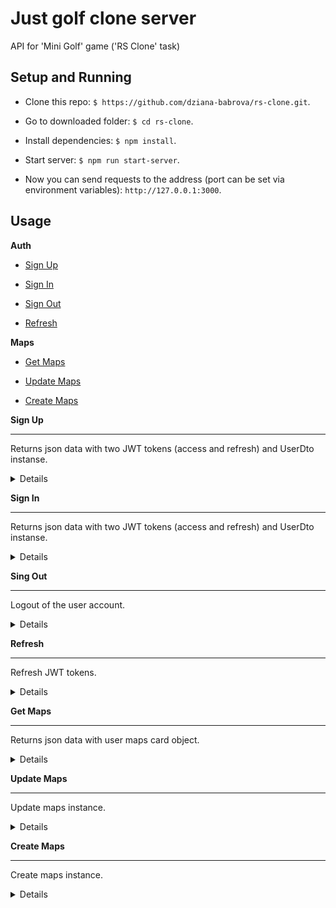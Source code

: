 # Just golf clone server

 API for 'Mini Golf' game ('RS Clone' task)

##  Setup and Running

- Clone this repo: `$ https://github.com/dziana-babrova/rs-clone.git`.

- Go to downloaded folder: `$ cd rs-clone`.

- Install dependencies: `$ npm install`.

- Start server: `$ npm run start-server`.

- Now you can send requests to the address (port can be set via environment variables): `http://127.0.0.1:3000`.

##  Usage

 **Auth**

- [Sign Up](https://github.com/dziana-babrova/rs-clone/server#sing-up)

- [Sign In](https://github.com/dziana-babrova/rs-clone/server#sing-in)

- [Sign Out](https://github.com/dziana-babrova/rs-clone/server#sing-out)

- [Refresh](https://github.com/dziana-babrova/rs-clone/server#refresh)

 **Maps**

- [Get Maps](https://github.com/dziana-babrova/rs-clone/server#get-maps)

- [Update Maps](https://github.com/dziana-babrova/rs-clone/server#update-maps)

- [Create Maps](https://github.com/dziana-babrova/rs-clone/server#create-maps)



<a name="sign-up"></a>**Sign Up**

----

Returns json data with two JWT tokens (access and refresh) and UserDto instanse.

<details>

* **URL**

/api/auth/signup

* **Method:**

`POST`

* **Headers:**

`'Content-Type': 'application/json'`

* **URL Params**

None

* **Query Params**

None

* **Data Params**
```json
{

"email": "test@test.test",

"username": "testname",

"password": "password"

}
```


* **Success Response:**

* **Code:** 201 CREATED <br />

**Content:**

```json

{

"accessToken": "eyJhbGciOiJIUzI1NiIsInR5cCI6IkpXVCJ9.eyJpZCI6IjYzZTUzNmZhOTBhNjI1NGExNzRiYTBmMyIsImVtYWlsIjoidGUxMXMxdEB0ZXN0LnRlc3QiLCJ1c2VybmFtZSI6InRlc3RlciIsImlhdCI6MTY3NTk2NjIwMiwiZXhwIjoxNjc2MDUyNjAyfQ.kb4wpgExz4uH0BueM9L32VCVD5Qn6uv95I_pc2o_5Fc",

"refreshToken": "eyJhbGciOiJIUzI1NiIsInR5cCI6IkpXVCJ9.eyJpZCI6IjYzZTUzNmZhOTBhNjI1NGExNzRiYTBmMyIsImVtYWlsIjoidGUxMXMxdEB0ZXN0LnRlc3QiLCJ1c2VybmFtZSI6InRlc3RlciIsImlhdCI6MTY3NTk2NjIwMiwiZXhwIjoxNjc4NTU4MjAyfQ.0YJVkhfkO26xw-g-vEbV6TDIam5SYq9_20Xd1nX-P70",

"user": {

    "id": "63e536fa90a6254a174ba0f3",

    "email": "test@test.test",

    "username": "tester"

}

}

```

* **Error Response:**

* **Code:** 400 BAD REQUEST <br />

**Content:**
``` json

{

"message": "User with this email already exists."

}

```
* **Code:** 400 BAD REQUEST <br />

**Content:**
``` json

{

"message": "Validation error",

"errors": [

  {

   "value": "te11st@test",

   "msg": "Email must match the pattern",

   "param": "email",

   "location": "body"

  },

  {

  "value": "",

   "msg": "Username should not be empty",

   "param": "username",

   "location": "body"

  },

  {

"value": "",

   "msg": "Password should not be empty",

   "param": "password",

   "location": "body"

  }

]

}

```

* **Notes:**

None

</details>

<a name="sign-in"></a>**Sign In**

----

Returns json data with two JWT tokens (access and refresh) and UserDto instanse.

<details>

* **URL**

/api/auth

* **Method:**

`POST`

* **Headers:**

`'Content-Type': 'application/json'`

* **URL Params**

None

* **Query Params**

None

* **Data Params**

```json

{

"email": "test@test.test",
"password": "password"
 
}


```

* **Success Response:**

* **Code:** 200 OK <br />

**Content:**

```json

{

"accessToken": "eyJhbGciOiJIUzI1NiIsInR5cCI6IkpXVCJ9.eyJpZCI6IjYzZTUzNmZhOTBhNjI1NGExNzRiYTBmMyIsImVtYWlsIjoidGUxMXMxdEB0ZXN0LnRlc3QiLCJ1c2VybmFtZSI6InRlc3RlciIsImlhdCI6MTY3NTk2NjIwMiwiZXhwIjoxNjc2MDUyNjAyfQ.kb4wpgExz4uH0BueM9L32VCVD5Qn6uv95I_pc2o_5Fc",

"refreshToken": "eyJhbGciOiJIUzI1NiIsInR5cCI6IkpXVCJ9.eyJpZCI6IjYzZTUzNmZhOTBhNjI1NGExNzRiYTBmMyIsImVtYWlsIjoidGUxMXMxdEB0ZXN0LnRlc3QiLCJ1c2VybmFtZSI6InRlc3RlciIsImlhdCI6MTY3NTk2NjIwMiwiZXhwIjoxNjc4NTU4MjAyfQ.0YJVkhfkO26xw-g-vEbV6TDIam5SYq9_20Xd1nX-P70",

"user": {

    "id": "63e536fa90a6254a174ba0f3",

    "email": "test@test.test",

    "username": "tester"

}

}

```


* **Error Response:**

*  **Code:** 400 BAD REQUEST <br />

**Content:**
``` json

{

"message": "Wrong password"

}

```
* **Code:** 400 BAD REQUEST <br />

**Content:**
``` json

{

"message": "Validation error",

"errors": [

  {

   "value": "te11st@test",

   "msg": "Email must match the pattern",

   "param": "email",

   "location": "body"

  },

  {

  "value": "",

   "msg": "Username should not be empty",

   "param": "username",

   "location": "body"

  },

  {

"value": "",

   "msg": "Password should not be empty",

   "param": "password",

   "location": "body"

  }

]

}

```

* **Code:** 404 NOT FOUND <br />

**Content:**

```json

{

"message": "User test@test.test not found."

}

```

* **Notes:**

None

</details>

<a name="sign-out"></a>**Sing Out**

----

Logout of the user account.

<details>

* **URL**

/api/auth/signout

* **Method:**

`GET`

* **Headers:**

None

* **URL Params**

None

* **Query Params**

None

* **Data Params**

None

* **Cookies**

`refreshToken: 'user-token' (http only, automaticly set into cookies after login)`


* **Success Response:**

* **Code:** 200 OK<br />

**Content:**

```json
{}
```

* **Error Response:**

* **Code:** 400 BAD REQUEST <br />

**Content:**
``` json

{

"message": "Validation error",

"errors": [

  {

    "msg": "RefreshToken cookie required.",

    "param": "refreshToken",

    "location": "cookies"

  }

]

}

```


* **Notes:**

None

</details>

<a name="refresh"></a>**Refresh**

----

Refresh JWT tokens.

<details>

* **URL**

/api/auth/refresh

* **Method:**

`GET`

* **Headers:**

None

* **URL Params**

None

* **Query Params**

None

* **Data Params**

None

* **Cookies**

`refreshToken: 'user-token' (http only, automaticly set into cookies after login)`

* **Success Response:**

* **Code:** 200 OK <br />

**Content:**

```json

{

"accessToken": "eyJhbGciOiJIUzI1NiIsInR5cCI6IkpXVCJ9.eyJpZCI6IjYzZTUzNmZhOTBhNjI1NGExNzRiYTBmMyIsImVtYWlsIjoidGUxMXMxdEB0ZXN0LnRlc3QiLCJ1c2VybmFtZSI6InRlc3RlciIsImlhdCI6MTY3NTk2NjIwMiwiZXhwIjoxNjc2MDUyNjAyfQ.kb4wpgExz4uH0BueM9L32VCVD5Qn6uv95I_pc2o_5Fc",

"refreshToken": "eyJhbGciOiJIUzI1NiIsInR5cCI6IkpXVCJ9.eyJpZCI6IjYzZTUzNmZhOTBhNjI1NGExNzRiYTBmMyIsImVtYWlsIjoidGUxMXMxdEB0ZXN0LnRlc3QiLCJ1c2VybmFtZSI6InRlc3RlciIsImlhdCI6MTY3NTk2NjIwMiwiZXhwIjoxNjc4NTU4MjAyfQ.0YJVkhfkO26xw-g-vEbV6TDIam5SYq9_20Xd1nX-P70",

"user": {

    "id": "63e536fa90a6254a174ba0f3",

    "email": "test@test.test",

    "username": "tester"

}

}

```

* **Error Response:**

* **Code:** 401 # UNAUTHORIZED <br />

**Content:**

```json

{

"message": "Unauthorized"

}

```

* **Notes:**

None

</details>

<a name="get-maps"></a>**Get Maps**

----

Returns json data with user maps card object.

<details>

* **URL**

/api/maps/

* **Method:**

`GET`

* **Headers:**

`'Authorization': 'Bearer ${accessToken}'`

* **URL Params**

None

* **Query Params**

None

* **Data Params**

None


* **Success Response:**

* **Code:** 200 OK <br />

**Content:**

```json

{
  "maps": [

  {
    "id": 1,

    "isUnlock": true,

    "stars": 0

  },

  {
    "id": 2,

    "isUnlock": true,

    "stars": 3

  },

  {
    "id": 3,

    "isUnlock": false,

    "stars": 0

  }

  ]
}
```

* **Error Response:**

* **Code:** 401 # UNAUTHORIZED <br />

**Content:**

```json

{

"message": "Unauthorized"

}

```

* **Code:** 404 NOT FOUND <br />

**Content:**

```json

{

"message": "Maps for user ${userId} not found."

}
```

* **Notes:**

None

</details>



<a name="update-maps"></a>**Update Maps**

----

Update maps instance.

<details>

* **URL**

/api/maps/

* **Method:**

`PUT`

* **Headers:**

`'Authorization': 'Bearer ${accessToken}'`

* **URL Params**

None

* **Query Params**

None

* **Data Params**

```json

{
  "maps": [

  {
    "id": 1,

    "isUnlock": true,

    "stars": 0

  },

  {
    "id": 2,

    "isUnlock": true,

    "stars": 3

  },

  {
    "id": 3,

    "isUnlock": false,

    "stars": 0

  }

  ]
}
```


* **Success Response:**

* **Code:** 204 OK <br />

**Content:**

```json

{}
```

* **Error Response:**

* **Code:** 401 # UNAUTHORIZED <br />

**Content:**

```json

{

"message": "Unauthorized"

}

```

* **Notes:**

None

</details>

<a name="update-maps"></a>**Create Maps**

----

Create maps instance.

<details>

* **URL**

/api/maps/

* **Method:**

`CREATE`

* **Headers:**

`'Authorization': 'Bearer ${accessToken}'`

* **URL Params**

None

* **Query Params**

None

* **Data Params**

```json

{
  "maps": [

  {
    "id": 1,

    "isUnlock": true,

    "stars": 0

  },

  {
    "id": 2,

    "isUnlock": true,

    "stars": 3

  },

  {
    "id": 3,

    "isUnlock": false,

    "stars": 0

  }

  ]
}
```


* **Success Response:**

* **Code:** 201 CREATED <br />

**Content:**

```json

{}
```

* **Error Response:**

* **Code:** 401 # UNAUTHORIZED <br />

**Content:**

```json

{

"message": "Unauthorized"

}

```

* **Code:** 400 # BAD REQUEST <br />

**Content:**

```json

{

"message": "Maps for this user already exists."

}

```

* **Notes:**

None

</details>


